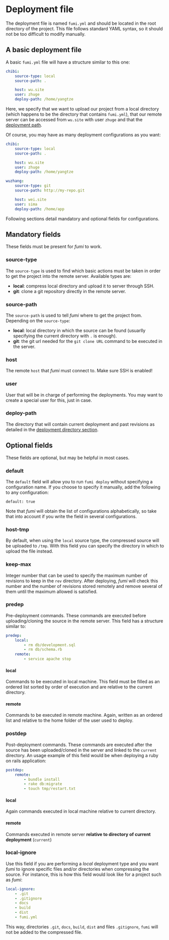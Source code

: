 # Deployment file

The deployment file is named `fumi.yml` and should be located in the root directory of the project. This file follows standard YAML syntax, so it should not be too difficult to modify manually.

## A basic deployment file

A basic `fumi.yml` file will have a structure similar to this one:

```yaml
chibi:
    source-type: local
    source-path: .

    host: wu.site
    user: zhuge
    deploy-path: /home/yangtze
```

Here, we specify that we want to upload our project from a local directory (which happens to be the directory that contains `fumi.yml`), that our remote server can be accessed from `wu.site` with user `zhuge` and that the [deployment path](quickstart.md#the-deployment-directory).

Of course, you may have as many deployment configurations as you want:

```yaml
chibi:
    source-type: local
    source-path: .

    host: wu.site
    user: zhuge
    deploy-path: /home/yangtze

wuzhang:
    source-type: git
    source-path: http://my-repo.git

    host: wei.site
    user: sima
    deploy-path: /home/app
```

Following sections detail mandatory and optional fields for configurations.

## Mandatory fields

These fields must be present for *fumi* to work.

### source-type

The `source-type` is used to find which basic actions must be taken in order to get the project into the remote server. Available types are:

- **local**: compress local directory and upload it to server through SSH.
- **git**: clone a git repository directly in the remote server.

### source-path

The `source-path` is used to tell *fumi* where to get the project from. Depending on the `source-type`:

- **local**: local directory in which the source can be found (usuarlly specifying the current directory with `.` is enough).
- **git**: the git url needed for the `git clone URL` command to be executed in the server.

### host

The remote `host` that *fumi* must connect to. Make sure SSH is enabled!

### user

User that will be in charge of performing the deployments. You may want to create a special user for this, just in case.

### deploy-path

The directory that will contain current deployment and past revisions as detailed in the [deployment directory section](quickstart.md#the-deployment-directory).

## Optional fields

These fields are optional, but may be helpful in most cases.

### default

The `default` field will allow you to run `fumi deploy` without specifying a configuration name. If you choose to specify it manually, add the following to any configuration:

    default: true

Note that *fumi* will obtain the list of configurations alphabetically, so take that into account if you write the field in several configurations.

### host-tmp

By default, when using the `local` source type, the compressed source will be uploaded to `/tmp`. With this field you can specify the directory in which to upload the file instead.

### keep-max

Integer number that can be used to specify the maximum number of revisions to keep in the `rev` directory. After deploying, *fumi* will check this number and the number of revisions stored remotely and remove several of them until the maximum allowed is satisfied.

### predep

Pre-deployment commands. These commands are executed before uploading/cloning the source in the remote server. This field has a structure similar to:

```yaml
predep:
    local:
        - rm db/development.sql
        - rm db/schema.rb
    remote:
        - service apache stop
```

#### local

Commands to be executed in local machine. This field must be filled as an ordered list sorted by order of execution and are relative to the current directory.

#### remote

Commands to be executed in remote machine. Again, written as an ordered list and relative to the home folder of the user used to deploy.

### postdep

Post-deployment commands. These commands are executed after the source has been uploaded/cloned in the server and linked to the `current` directory. An usage example of this field would be when deploying a ruby on rails application:

```yaml
postdep:
    remote:
        - bundle install
        - rake db:migrate
        - touch tmp/restart.txt
```

#### local

Again commands executed in local machine relative to current directory.

#### remote

Commands executed in remote server **relative to directory of current deployment** (`current`)

### local-ignore

Use this field if you are performing a *local* deployment type and you want *fumi* to ignore specific files and/or directories when compressing the source. For instance, this is how this field would look like for a project such as *fumi*:

```yaml
local-ignore:
    - .git
    - .gitignore
    - docs
    - build
    - dist
    - fumi.yml
```

This way, directories `.git`, `docs`, `build`, `dist` and  files `.gitignore`, `fumi` will not be added to the compressed file.
